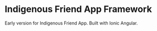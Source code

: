 # Indigenous Friend App Framework 
Early version for Indigenous Friend App. Built with Ionic Angular. 
